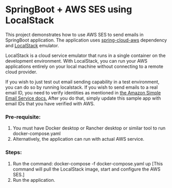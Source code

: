 # SpringBoot + AWS SES using LocalStack

This project demonstrates how to use AWS SES to send emails in SpringBoot application. The application uses <a href="https://docs.awspring.io/spring-cloud-aws/docs/3.3.0-M1/reference/html/index.html">spring-cloud-aws</a> dependency and <a href="https://docs.localstack.cloud/overview/">LocalStack</a> emulator.

LocalStack is a cloud service emulator that runs in a single container on the development environment. With LocalStack, you can run your AWS applications entirely on your local machine without connecting to a remote cloud provider.

If you wish to just test out email sending capability in a test environment, you can do so by running localstack. If you wish to send emails to a real email ID, you need to verify identities as mentioned in
<a href="https://docs.aws.amazon.com/ses/latest/dg/creating-identities.html">the Amazon Simple Email Service docs.</a> After you do that, simply update this sample app with email IDs that you have verified with AWS. 

### Pre-requisite:
1. You must have Docker desktop or Rancher desktop or similar tool to run docker-compose.yaml
2. Alternatively, the application can run with actual AWS service.


### Steps:
1. Run the command: docker-compose -f docker-compose.yaml up [This command will pull the LocalStack image, start and configure the AWS SES.]
2. Run the application.
